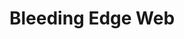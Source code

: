 ---
state: TX
region: Austin
title: Bleeding Edge Web
group_url: https://www.edgeatx.org/
topics: [ webdev ]
---
